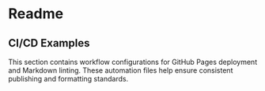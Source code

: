 # Readme
## CI/CD Examples

This section contains workflow configurations for GitHub Pages deployment and Markdown linting. These automation files help ensure consistent publishing and formatting standards.
